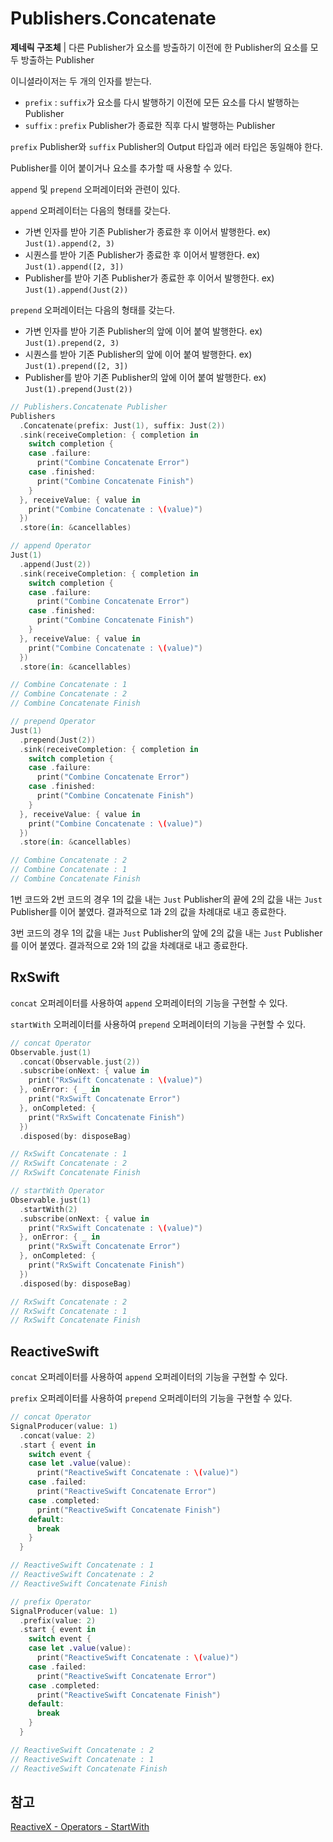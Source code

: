 # Publishers.Concatenate

**제네릭 구조체** | 다른 Publisher가 요소를 방출하기 이전에 한 Publisher의 요소를 모두 방출하는 Publisher

이니셜라이저는 두 개의 인자를 받는다.

- `prefix` : `suffix`가 요소를 다시 발행하기 이전에 모든 요소를 다시 발행하는 Publisher
- `suffix` : `prefix` Publisher가 종료한 직후 다시 발행하는 Publisher

`prefix` Publisher와 `suffix` Publisher의 Output 타입과 에러 타입은 동일해야 한다.

Publisher를 이어 붙이거나 요소를 추가할 때 사용할 수 있다.

`append` 및 `prepend` 오퍼레이터와 관련이 있다.

`append` 오퍼레이터는 다음의 형태를 갖는다.

- 가변 인자를 받아 기존 Publisher가 종료한 후 이어서 발행한다. ex) `Just(1).append(2, 3)`
- 시퀀스를 받아 기존 Publisher가 종료한 후 이어서 발행한다. ex) `Just(1).append([2, 3])`
- Publisher를 받아 기존 Publisher가 종료한 후 이어서 발행한다. ex) `Just(1).append(Just(2))`

`prepend` 오퍼레이터는 다음의 형태를 갖는다.

- 가변 인자를 받아 기존 Publisher의 앞에 이어 붙여 발행한다. ex) `Just(1).prepend(2, 3)`
- 시퀀스를 받아 기존 Publisher의 앞에 이어 붙여 발행한다. ex) `Just(1).prepend([2, 3])`
- Publisher를 받아 기존 Publisher의 앞에 이어 붙여 발행한다. ex) `Just(1).prepend(Just(2))`

```swift
// Publishers.Concatenate Publisher
Publishers
  .Concatenate(prefix: Just(1), suffix: Just(2))
  .sink(receiveCompletion: { completion in
    switch completion {
    case .failure:
      print("Combine Concatenate Error")
    case .finished:
      print("Combine Concatenate Finish")
    }
  }, receiveValue: { value in
    print("Combine Concatenate : \(value)")
  })
  .store(in: &cancellables)

// append Operator
Just(1)
  .append(Just(2))
  .sink(receiveCompletion: { completion in
    switch completion {
    case .failure:
      print("Combine Concatenate Error")
    case .finished:
      print("Combine Concatenate Finish")
    }
  }, receiveValue: { value in
    print("Combine Concatenate : \(value)")
  })
  .store(in: &cancellables)

// Combine Concatenate : 1
// Combine Concatenate : 2
// Combine Concatenate Finish

// prepend Operator
Just(1)
  .prepend(Just(2))
  .sink(receiveCompletion: { completion in
    switch completion {
    case .failure:
      print("Combine Concatenate Error")
    case .finished:
      print("Combine Concatenate Finish")
    }
  }, receiveValue: { value in
    print("Combine Concatenate : \(value)")
  })
  .store(in: &cancellables)

// Combine Concatenate : 2
// Combine Concatenate : 1
// Combine Concatenate Finish
```

1번 코드와 2번 코드의 경우 1의 값을 내는 `Just` Publisher의 끝에 2의 값을 내는 `Just` Publisher를 이어 붙였다. 결과적으로 1과 2의 값을 차례대로 내고 종료한다.

3번 코드의 경우 1의 값을 내는 `Just` Publisher의 앞에 2의 값을 내는 `Just` Publisher를 이어 붙였다. 결과적으로 2와 1의 값을 차례대로 내고 종료한다.

## RxSwift

`concat` 오퍼레이터를 사용하여 `append` 오퍼레이터의 기능을 구현할 수 있다.

`startWith` 오퍼레이터를 사용하여 `prepend` 오퍼레이터의 기능을 구현할 수 있다.

```swift
// concat Operator
Observable.just(1)
  .concat(Observable.just(2))
  .subscribe(onNext: { value in
    print("RxSwift Concatenate : \(value)")
  }, onError: { _ in
    print("RxSwift Concatenate Error")
  }, onCompleted: {
    print("RxSwift Concatenate Finish")
  })
  .disposed(by: disposeBag)

// RxSwift Concatenate : 1
// RxSwift Concatenate : 2
// RxSwift Concatenate Finish

// startWith Operator
Observable.just(1)
  .startWith(2)
  .subscribe(onNext: { value in
    print("RxSwift Concatenate : \(value)")
  }, onError: { _ in
    print("RxSwift Concatenate Error")
  }, onCompleted: {
    print("RxSwift Concatenate Finish")
  })
  .disposed(by: disposeBag)

// RxSwift Concatenate : 2
// RxSwift Concatenate : 1
// RxSwift Concatenate Finish
```

## ReactiveSwift

`concat` 오퍼레이터를 사용하여 `append` 오퍼레이터의 기능을 구현할 수 있다.

`prefix` 오퍼레이터를 사용하여 `prepend` 오퍼레이터의 기능을 구현할 수 있다.

```swift
// concat Operator
SignalProducer(value: 1)
  .concat(value: 2)
  .start { event in
    switch event {
    case let .value(value):
      print("ReactiveSwift Concatenate : \(value)")
    case .failed:
      print("ReactiveSwift Concatenate Error")
    case .completed:
      print("ReactiveSwift Concatenate Finish")
    default:
      break
    }
  }

// ReactiveSwift Concatenate : 1
// ReactiveSwift Concatenate : 2
// ReactiveSwift Concatenate Finish

// prefix Operator
SignalProducer(value: 1)
  .prefix(value: 2)
  .start { event in
    switch event {
    case let .value(value):
      print("ReactiveSwift Concatenate : \(value)")
    case .failed:
      print("ReactiveSwift Concatenate Error")
    case .completed:
      print("ReactiveSwift Concatenate Finish")
    default:
      break
    }
  }

// ReactiveSwift Concatenate : 2
// ReactiveSwift Concatenate : 1
// ReactiveSwift Concatenate Finish
```

## 참고

[ReactiveX - Operators - StartWith](http://reactivex.io/documentation/operators/startwith.html)

